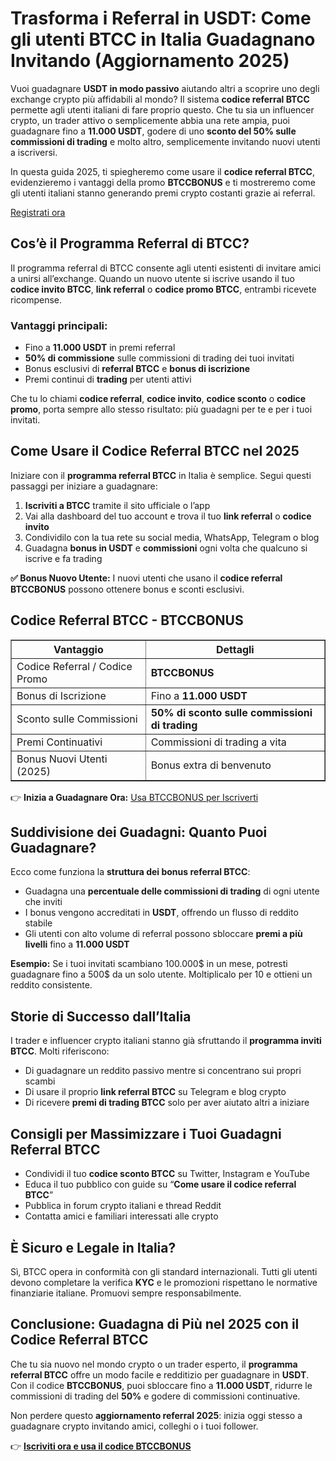 
<h1>Trasforma i Referral in USDT: Come gli utenti BTCC in Italia Guadagnano Invitando (Aggiornamento 2025)</h1>
<p>Vuoi guadagnare <strong>USDT in modo passivo</strong> aiutando altri a scoprire uno degli exchange crypto più affidabili al mondo? Il sistema <strong>codice referral BTCC</strong> permette agli utenti italiani di fare proprio questo. Che tu sia un influencer crypto, un trader attivo o semplicemente abbia una rete ampia, puoi guadagnare fino a <strong>11.000 USDT</strong>, godere di uno <strong>sconto del 50% sulle commissioni di trading</strong> e molto altro, semplicemente invitando nuovi utenti a iscriversi.</p>
<p>In questa guida 2025, ti spiegheremo come usare il <strong>codice referral BTCC</strong>, evidenzieremo i vantaggi della promo <strong>BTCCBONUS</strong> e ti mostreremo come gli utenti italiani stanno generando premi crypto costanti grazie ai referral.</p>
<p><a href="https://partner.btcc.com/us/c/BTCCBONUS/9303" target="_blank">Registrati ora</a></p>

<img src="https://images.mirror-media.xyz/publication-images/mOyzTHo__cWXepjeKkd-v.png?height=500&amp;width=1000" decoding="async" data-nimg="fill" class="css-xah9so" style="position: absolute; inset: 0px; box-sizing: border-box; padding: 0px; border: none; margin: auto; display: block; width: 0px; height: 0px; min-width: 100%; max-width: 100%; min-height: 100%; max-height: 100%;">
<h2>Cos’è il Programma Referral di BTCC?</h2>
<p>Il programma referral di BTCC consente agli utenti esistenti di invitare amici a unirsi all’exchange. Quando un nuovo utente si iscrive usando il tuo <strong>codice invito BTCC</strong>, <strong>link referral</strong> o <strong>codice promo BTCC</strong>, entrambi ricevete ricompense.</p>
<h3>Vantaggi principali:</h3>
<ul>
<li>Fino a <strong>11.000 USDT</strong> in premi referral</li>
<li><strong>50% di commissione</strong> sulle commissioni di trading dei tuoi invitati</li>
<li>Bonus esclusivi di <strong>referral BTCC</strong> e <strong>bonus di iscrizione</strong></li>
<li>Premi continui di <strong>trading</strong> per utenti attivi</li>
</ul>
<p>Che tu lo chiami <strong>codice referral</strong>, <strong>codice invito</strong>, <strong>codice sconto</strong> o <strong>codice promo</strong>, porta sempre allo stesso risultato: più guadagni per te e per i tuoi invitati.</p>
<h2>Come Usare il Codice Referral BTCC nel 2025</h2>
<p>Iniziare con il <strong>programma referral BTCC</strong> in Italia è semplice. Segui questi passaggi per iniziare a guadagnare:</p>
<ol>
<li><strong>Iscriviti a BTCC</strong> tramite il sito ufficiale o l’app</li>
<li>Vai alla dashboard del tuo account e trova il tuo <strong>link referral</strong> o <strong>codice invito</strong></li>
<li>Condividilo con la tua rete su social media, WhatsApp, Telegram o blog</li>
<li>Guadagna <strong>bonus in USDT</strong> e <strong>commissioni</strong> ogni volta che qualcuno si iscrive e fa trading</li>
</ol>
<p><strong>✅ Bonus Nuovo Utente:</strong> I nuovi utenti che usano il <strong>codice referral BTCCBONUS</strong> possono ottenere bonus e sconti esclusivi.</p>
<h2>Codice Referral BTCC - BTCCBONUS</h2>
<table border="1" cellpadding="10" cellspacing="0">
<thead>
<tr>
<th><strong>Vantaggio</strong></th>
<th><strong>Dettagli</strong></th>
</tr>
</thead>
<tbody>
<tr>
<td>Codice Referral / Codice Promo</td>
<td><strong>BTCCBONUS</strong></td>
</tr>
<tr>
<td>Bonus di Iscrizione</td>
<td>Fino a <strong>11.000 USDT</strong></td>
</tr>
<tr>
<td>Sconto sulle Commissioni</td>
<td><strong>50% di sconto sulle commissioni di trading</strong></td>
</tr>
<tr>
<td>Premi Continuativi</td>
<td>Commissioni di trading a vita</td>
</tr>
<tr>
<td>Bonus Nuovi Utenti (2025)</td>
<td>Bonus extra di benvenuto</td>
</tr>
</tbody>
</table>
<p>👉 <strong>Inizia a Guadagnare Ora:</strong> <a href="https://partner.btcc.com/us/c/BTCCBONUS/9303" target="_blank" rel="noopener">Usa BTCCBONUS per Iscriverti</a></p>
<h2>Suddivisione dei Guadagni: Quanto Puoi Guadagnare?</h2>
<p>Ecco come funziona la <strong>struttura dei bonus referral BTCC</strong>:</p>
<ul>
<li>Guadagna una <strong>percentuale delle commissioni di trading</strong> di ogni utente che inviti</li>
<li>I bonus vengono accreditati in <strong>USDT</strong>, offrendo un flusso di reddito stabile</li>
<li>Gli utenti con alto volume di referral possono sbloccare <strong>premi a più livelli</strong> fino a <strong>11.000 USDT</strong></li>
</ul>
<p><strong>Esempio:</strong>  
Se i tuoi invitati scambiano 100.000$ in un mese, potresti guadagnare fino a 500$ da un solo utente. Moltiplicalo per 10 e ottieni un reddito consistente.</p>
<h2>Storie di Successo dall’Italia</h2>
<p>I trader e influencer crypto italiani stanno già sfruttando il <strong>programma inviti BTCC</strong>. Molti riferiscono:</p>
<ul>
<li>Di guadagnare un reddito passivo mentre si concentrano sui propri scambi</li>
<li>Di usare il proprio <strong>link referral BTCC</strong> su Telegram e blog crypto</li>
<li>Di ricevere <strong>premi di trading BTCC</strong> solo per aver aiutato altri a iniziare</li>
</ul>
<h2>Consigli per Massimizzare i Tuoi Guadagni Referral BTCC</h2>
<ul>
<li>Condividi il tuo <strong>codice sconto BTCC</strong> su Twitter, Instagram e YouTube</li>
<li>Educa il tuo pubblico con guide su “<strong>Come usare il codice referral BTCC</strong>”</li>
<li>Pubblica in forum crypto italiani e thread Reddit</li>
<li>Contatta amici e familiari interessati alle crypto</li>
</ul>
<h2>È Sicuro e Legale in Italia?</h2>
<p>Sì, BTCC opera in conformità con gli standard internazionali. Tutti gli utenti devono completare la verifica <strong>KYC</strong> e le promozioni rispettano le normative finanziarie italiane. Promuovi sempre responsabilmente.</p>
<h2>Conclusione: Guadagna di Più nel 2025 con il Codice Referral BTCC</h2>
<p>Che tu sia nuovo nel mondo crypto o un trader esperto, il <strong>programma referral BTCC</strong> offre un modo facile e redditizio per guadagnare in <strong>USDT</strong>. Con il codice <strong>BTCCBONUS</strong>, puoi sbloccare fino a <strong>11.000 USDT</strong>, ridurre le commissioni di trading del <strong>50%</strong> e godere di commissioni continuative.</p>
<p>Non perdere questo <strong>aggiornamento referral 2025</strong>: inizia oggi stesso a guadagnare crypto invitando amici, colleghi o i tuoi follower.</p>
<p>👉 <strong><a href="https://partner.btcc.com/us/c/BTCCBONUS/9303" target="_blank" rel="noopener">Iscriviti ora e usa il codice BTCCBONUS</a></strong></p>
</body>
</html>
